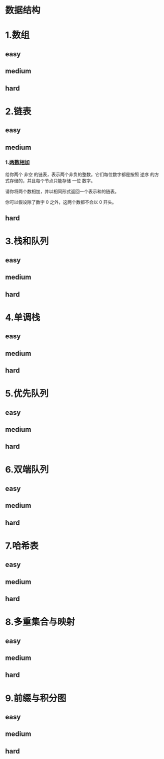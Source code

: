 # 数据结构

# 1.数组
## easy

## medium

## hard

# 2.链表

## easy

## medium

### 1.[两数相加](https://leetcode-cn.com/problems/add-two-numbers/)

给你两个 非空 的链表，表示两个非负的整数。它们每位数字都是按照 逆序 的方式存储的，并且每个节点只能存储 一位 数字。

请你将两个数相加，并以相同形式返回一个表示和的链表。

你可以假设除了数字 0 之外，这两个数都不会以 0 开头。



## hard



# 3.栈和队列
## easy

## medium

## hard

# 4.单调栈
## easy

## medium

## hard

# 5.优先队列
## easy

## medium

## hard

# 6.双端队列
## easy

## medium

## hard

# 7.哈希表
## easy

## medium

## hard

# 8.多重集合与映射
## easy

## medium

## hard

# 9.前缀与积分图
## easy

## medium

## hard
